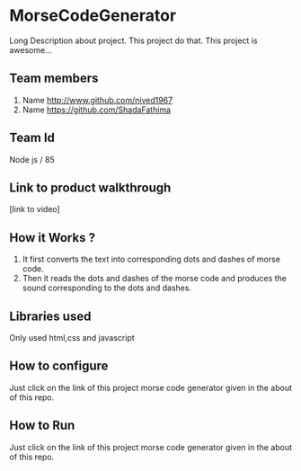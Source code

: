 # MorseCodeGenerator
Long Description about project. This project do that. This project is awesome...

## Team members
1. Name http://www.github.com/nived1967
2. Name https://github.com/ShadaFathima

## Team Id
Node js / 85

## Link to product walkthrough
[link to video]

## How it Works ?
1. It first converts the text into corresponding dots and dashes of morse code.
2. Then it reads the dots and dashes of the morse code and produces the sound corresponding to the dots and dashes.

## Libraries used
Only used html,css and javascript

## How to configure
Just click on the link of this project morse code generator given in the about of this repo.

## How to Run
Just click on the link of this project morse code generator given in the about of this repo.
